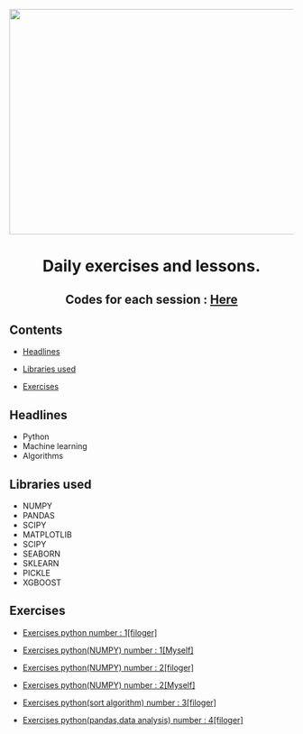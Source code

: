<p align="center"><img src="https://github.com/Mohammadrezaasan/Machine_learning/assets/108104864/2fba8234-3720-4908-a2d0-8a044c4d45fa" width="1000" height="400"/>

  
# <p align="center">Daily exercises and lessons.</p>
## <p align="center">Codes for each session : <a href="https://github.com/MasoudKaviani/filoger/tree/main/section01_python_for_machine_learning">Here</a> </p>

## Contents
* [Headlines](#headlines)

* [Libraries used](#libraries-used)
		
* [Exercises](#exercises)

## Headlines

* Python
* Machine learning
* Algorithms
## Libraries used


* NUMPY
* PANDAS
* SCIPY
* MATPLOTLIB
* SCIPY
* SEABORN
* SKLEARN
* PICKLE
* XGBOOST

## Exercises

* <a href="https://github.com/Mohammadrezaasan/Machine_learning/tree/main/Exercises/python_one_exercises">Exercises python number : 1[filoger]</a>

* <a href="https://github.com/Mohammadrezaasan/Machine_learning/blob/main/Exercises/NUMPY_Exercises/numpy_001_EX.ipynb">Exercises python(NUMPY) number : 1[Myself]</a>

* <a href="https://github.com/Mohammadrezaasan/Machine_learning/blob/main/Exercises/NUMPY_Exercises/numpy_002_EX%5Bfiloger%5D.ipynb">Exercises python(NUMPY) number : 2[filoger]</a>

* <a href="https://github.com/Mohammadrezaasan/Machine_learning/blob/main/Exercises/NUMPY_Exercises/numpy-003_EX.ipynb">Exercises python(NUMPY) number : 2[Myself]</a>

* <a href="https://github.com/Mohammadrezaasan/Machine_learning/tree/main/Exercises/SORT_ALGORITHM_EX">Exercises python(sort algorithm) number : 3[filoger]</a>

* <a href="https://github.com/Mohammadrezaasan/Machine_learning/tree/main/Exercises/filoger_data_analysis_ex4">Exercises python(pandas,data analysis) number : 4[filoger]</a>

